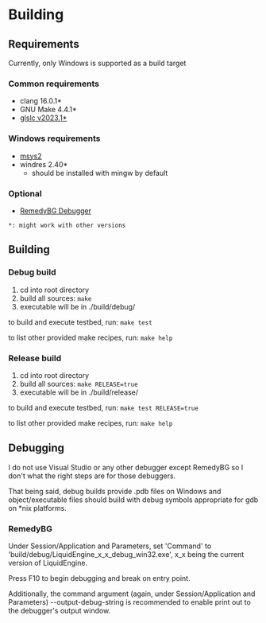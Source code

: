 # Building

## Requirements
Currently, only Windows is supported as a build target

### Common requirements
- clang 16.0.1*
- GNU Make 4.4.1*
- [glslc v2023.1*](https://github.com/google/shaderc/blob/main/downloads.md)
### Windows requirements
- [msys2](https://www.msys2.org/wiki/MSYS2-installation/)
- windres 2.40*
    - should be installed with mingw by default
### Optional
- [RemedyBG Debugger](https://remedybg.itch.io/remedybg)

`*: might work with other versions`

## Building 
### Debug build

1) cd into root directory
2) build all sources: ```make```
3) executable will be in ./build/debug/

to build and execute testbed, run: ```make test```

to list other provided make recipes, run: ```make help```

### Release build

1) cd into root directory
2) build all sources: ```make RELEASE=true```
3) executable will be in ./build/release/

to build and execute testbed, run: ```make test RELEASE=true```

to list other provided make recipes, run: ```make help```

## Debugging
I do not use Visual Studio or any other debugger except
RemedyBG so I don't what the right steps are for those debuggers.

That being said, debug builds provide .pdb files on Windows
and object/executable files should build with debug symbols
appropriate for gdb on *nix platforms.

### RemedyBG
Under Session/Application and Parameters, set 'Command'
to 'build/debug/LiquidEngine_x_x_debug_win32.exe', x_x being the
current version of LiquidEngine.

Press F10 to begin debugging and break on entry point.

Additionally, the command argument
(again, under Session/Application and Parameters)
--output-debug-string is recommended to enable print out to the
debugger's output window.

